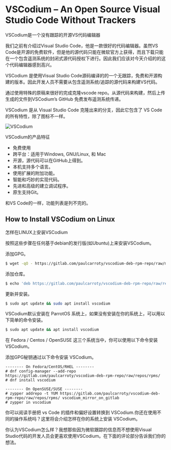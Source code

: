 # VSCodium – An Open Source Visual Studio Code Without Trackers

VSCodium是一个没有跟踪的开源VS代码编辑器

我们之前有介绍过Visual Studio Code，他是一款很好的代码编辑器。虽然VS Code是开源的免费软件，但是他的源代码只能在微软官方上获得，而且下载只能在一个包含遥测系统的封闭式源代码授权下进行。因此我们应该对今天介绍的的这个代码编辑器感到高兴。

VSCodium 是使用Visual Studio Code源码编译的的一个无跟踪，免费和开源构建的版本。因此开发人员不需要从包含遥测系统/追踪的源代码来构建VS代码。

通过使用特殊的原稿来很好的完成克隆vscode repo。从源代码来构建，然后上传生成的文件到VSCodium’s GitHub 免费发布遥测系统传递。

VSCodium 是从 Visual Studio Code 克隆出来的分支，因此它包含了 VS Code 的所有特性，除了图标不一样。

![VSCodium](https://www.fossmint.com/wp-content/uploads/2019/04/VSCodium-Clone-of-VSCode.png)

VSCodium的产品特征

- 免费使用
- 跨平台：适用于Windows, GNU/Linux, 和 Mac
- 开源，源代码可以在GitHub上得到。
- 本机支持多个语言。
- 使用扩展的附加功能。
- 智能和巧妙的实现代码。
- 先进和高级的建立调试程序。
- 原生支持Git。

和VS Code的一样，功能列表是列不完的。

## How to Install VSCodium on Linux

怎样在LINUX上安装VSCodium

按照这些步骤在任何基于debian的发行版(如Ubuntu)上来安装VSCodium。

添加GPG。

```sh
$ wget -qO - https://gitlab.com/paulcarroty/vscodium-deb-rpm-repo/raw/master/pub.gpg | sudo apt-key add -
```

添加仓库。

```sh
$ echo 'deb https://gitlab.com/paulcarroty/vscodium-deb-rpm-repo/raw/repos/debs/ vscodium main' | sudo tee --append /etc/apt/sources.list.d/vscodium.list
```

更新并安装。

```sh
$ sudo apt update && sudo apt install vscodium
```

VSCodium默认安装在 ParrotOS 系统上，如果没有安装在你的系统上，可以用以下简单的命令安装。

```sh
$ sudo apt update && apt install vscodium
```

在 Fedora / Centos / OpenSUSE 这三个系统当中，你可以使用以下命令安装 VSCodium。

添加GPG秘钥通过以下命令安装 VSCodium。

```text
-------- On Fedora/CentOS/RHEL --------
# dnf config-manager --add-repo https://gitlab.com/paulcarroty/vscodium-deb-rpm-repo/raw/repos/rpms/
# dnf install vscodium
```

```text
-------- On OpenSUSE/SUSE --------
# zypper addrepo -t YUM https://gitlab.com/paulcarroty/vscodium-deb-rpm-repo/raw/repos/rpms/ vscodium_mirror_on_gitlab
# zypper in vscodium
```

你可以阅读手册把 vs Code 的插件和偏好设置转换到 VSCodium.你还在使用不同的操作系统吗？这里将会介绍怎样在你的系统上安装 VSCodium。

你认为VSCodium怎么样？我想那些因为微软跟踪的信息而不想使用Visual Studio代码的开发人员会更喜欢使用VSCodium。在下面的评论部分告诉我们你的想法。
